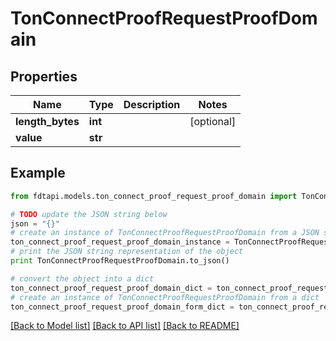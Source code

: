 # TonConnectProofRequestProofDomain


## Properties
Name | Type | Description | Notes
------------ | ------------- | ------------- | -------------
**length_bytes** | **int** |  | [optional] 
**value** | **str** |  | 

## Example

```python
from fdtapi.models.ton_connect_proof_request_proof_domain import TonConnectProofRequestProofDomain

# TODO update the JSON string below
json = "{}"
# create an instance of TonConnectProofRequestProofDomain from a JSON string
ton_connect_proof_request_proof_domain_instance = TonConnectProofRequestProofDomain.from_json(json)
# print the JSON string representation of the object
print TonConnectProofRequestProofDomain.to_json()

# convert the object into a dict
ton_connect_proof_request_proof_domain_dict = ton_connect_proof_request_proof_domain_instance.to_dict()
# create an instance of TonConnectProofRequestProofDomain from a dict
ton_connect_proof_request_proof_domain_form_dict = ton_connect_proof_request_proof_domain.from_dict(ton_connect_proof_request_proof_domain_dict)
```
[[Back to Model list]](../README.md#documentation-for-models) [[Back to API list]](../README.md#documentation-for-api-endpoints) [[Back to README]](../README.md)


